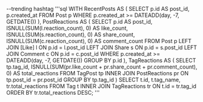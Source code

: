 --trending hashtag
'''sql
WITH RecentPosts AS (
    SELECT 
        p.id AS post_id,
        p.created_at
    FROM 
        Post p
    WHERE 
        p.created_at >= DATEADD(day, -7, GETDATE())
),
PostReactions AS (
    SELECT
        p.id AS post_id,
        ISNULL(SUM(l.reaction_count), 0) AS like_count,
        ISNULL(SUM(s.reaction_count), 0) AS share_count,
        ISNULL(SUM(c.reaction_count), 0) AS comment_count
    FROM 
        Post p
    LEFT JOIN 
        [Like] l ON p.id = l.post_id
    LEFT JOIN 
        Share s ON p.id = s.post_id
    LEFT JOIN 
        Comment c ON p.id = c.post_id
    WHERE 
        p.created_at >= DATEADD(day, -7, GETDATE())
    GROUP BY 
        p.id
),
TagReactions AS (
    SELECT 
        tp.tag_id,
        ISNULL(SUM(pr.like_count + pr.share_count + pr.comment_count), 0) AS total_reactions
    FROM 
        TagPost tp
    INNER JOIN 
        PostReactions pr ON tp.post_id = pr.post_id
    GROUP BY 
        tp.tag_id
)
SELECT 
    t.id,
    t.tag_name,
    tr.total_reactions
FROM 
    Tag t
INNER JOIN 
    TagReactions tr ON t.id = tr.tag_id
ORDER BY 
    tr.total_reactions DESC;
'''
